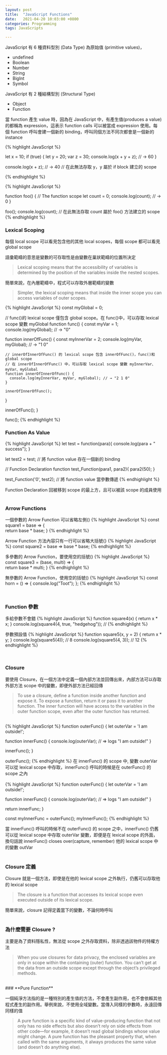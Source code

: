 ```yaml
---
layout: post
title:  "JavaScript Functions"
date:   2021-04-20 10:03:00 +0800
categories: Programming
tags: JavaScripts

---
```


JavaScript 有 6 種資料型別 (Data Type) 為原始值 (primitive values)，
- undefined
- Boolean
- Number
- String
- BigInt
- Symbol

JavaScript 有 2 種結構型別 (Structural Type)
- Object
- Function

當 function 產生 value 時，因為在 JavaScript 中，有產生值(produces a value)的都稱為 expression，這表示 function calls 可以被當成 expression 使用。每個 function 呼叫會建一個新的 binding，呼叫同個方法不同次都會是一個新的 instance
      

{% highlight JavaScript %}

let x = 10;
if (true) {
  let y = 20;
  var z = 30;
  console.log(x + y + z);
  // → 60
}

console.log(x + z); // → 40
// 在此無法存取 y，y 屬於 if block 建立的 scope

{% endhighlight %}

{% highlight JavaScript %}

function foo() {
  // The function scope
  let count = 0;
  console.log(count); // → 0
}

foo();
console.log(count); // 在此無法存取 count 屬於 foo() 方法建立的 scope
{% endhighlight %}
<br/>

### **Lexical Scoping**

每個 local scope 可以看見包含他的其他 local scopes，每個 scope 都可以看見 global scope

語彙範疇的意思是變數的可存取性是由變數在巢狀範疇的位置所決定
> Lexical scoping means that the accessibility of variables is determined by the position of the variables inside the nested scopes. 

簡單來說，在內層範疇中，程式可以存取外層範疇的變數
> Simpler, the lexical scoping means that inside the inner scope you can access variables of outer scopes.

{% highlight JavaScript %}
const myGlobal = 0;

// func()的 lexical scope 僅包含 global scope。在 func()中，可以存取 lexical scope 變數 myGlobal
function func() {
  const myVar = 1;
  console.log(myGlobal); // → "0"
    
  function innerOfFunc() {
    const myInnerVar = 2;
    console.log(myVar, myGlobal); // → "1 0"
    
    // innerOfInnerOfFunc() 的 lexical scope 包含 innerOfFunc()，func()和 global scope
    // 在 innerOfInnerOfFunc() 中，可以存取 lexical scope 變數 myInnerVar、myVar、myGlobal
    function innerOfInnerOfFunc() {
      console.log(myInnerVar, myVar, myGlobal); // → "2 1 0"
    }

    innerOfInnerOfFunc();
  }

  innerOfFunc();
}

func();
{% endhighlight %}
<br/>   

### **Function As Value**

{% highlight JavaScript %}
let test = function(para){
  console.log(para + " success");
}

let test2 = test; // 將 function value 存在一個新的 binding 

// Function Declaration
function test_Function(para1, para2){
  para2(50);
}

test_Function('0', test2); // 將 function value 當參數傳遞 
{% endhighlight %}

Function Declaration 回被移到 scope 的最上方，且可以被該 scope 的成員使用
<br><br/>

### **Arrow Functions**

一個參數的 Arrow Function 可以省略左側()
{% highlight JavaScript %}
const square1 = base => {  
  return base * base;
} 
{% endhighlight %}

Arrow Function 方法內容只有一行可以省略大括號{}
{% highlight JavaScript %}
const square2 = base =>  base * base;
{% endhighlight %}

多參數的 Arrow Function，要使用空的括號()
{% highlight JavaScript %}
const square3 = (base, multi) => {  
  return base * multi;
}
{% endhighlight %}

無參數的 Arrow Function，使用空的括號()
{% highlight JavaScript %}
const horn = () => {
  console.log("Toot");
}; 
{% endhighlight %}

<br/>   

### **Function 參數**

多給參數不會錯
{% highlight JavaScript %}
function square4(x) { return x * x; }
console.log(square4(4, true, "hedgehog")); // 
{% endhighlight %}

參數預設值
{% highlight JavaScript %}
function square5(x, y = 2) { return x * y; }
console.log(square5(4));  // 8
console.log(square5(4, 3)); // 12
{% endhighlight %}

<br/>   

### **Closure**

要使用 Closure，在一個方法中定義一個內部方法並回傳出來，內部方法可以存取外部方法 scope 中的變數，即便外部方法已經回傳
> To use a closure, define a function inside another function and expose it. To expose a function, return it or pass it to another function. The inner function will have access to the variables in the outer function scope, even after the outer function has returned.   
 
<br/>
{% highlight JavaScript %}
function outerFunc() {
  let outerVar = 'I am outside!';

  function innerFunc() {
    console.log(outerVar); // => logs "I am outside!"
  }

  innerFunc();
}

outerFunc();
{% endhighlight %}
在 innerFunc() 的 scope 中, 變數 outerVar 可以從 lexical scope 中存取，innerFunc() 呼叫的時候是在 outerFunc() 的 scope 之內  
<br/>
{% highlight JavaScript %}
function outerFunc() {
  let outerVar = 'I am outside!';

  function innerFunc() {
    console.log(outerVar); // => logs "I am outside!"
  }

  return innerFunc;
}

const myInnerFunc = outerFunc();
myInnerFunc();
{% endhighlight %}

當 innerFunc() 呼叫的時候不在 outerFunc() 的 scope 之中，innerFunc() 仍舊可以從 lexical scope 中存取 outerVar 變數，即便是在 lexical scope 的外面，換句話說 innerFunc() closes over(capture, remember) 他的 lexical scope 中的變數 outVar
<br><br/>
### **Closure 定義**

Closure 就是一個方法，即使是在他的 lexical scope 之外執行，仍舊可以存取他的 lexical scope
> The closure is a function that accesses its lexical scope even executed outside of its lexical scope.

簡單來說，closure 記得定義當下的變數，不論何時呼叫
<br><br/>
### **為什麼需要 Closure ?**
主要是為了資料隱私性，無法從 scope 之外存取資料，除非透過該物件的特權方法
> When you use closures for data privacy, the enclosed variables are only in scope within the containing (outer) function. You can’t get at the data from an outside scope except through the object’s privileged methods.  
 
<br/>
### **Pure Function**

一個純淨方法指的是一種特別的產生值的方法，不會產生副作用，也不會依賴其他程式產生的副作用。舉例來說，不使用全域變數。當傳入同樣的參數時，永遠回傳同樣的值
>A pure function is a specific kind of value-producing function that not only has no side effects but also doesn’t rely on side effects from other code—for example, it doesn’t read global bindings whose value might change. A pure function has the pleasant property that, when called with the same arguments, it always produces the same value (and doesn’t do anything else).


